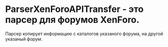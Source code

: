 # ParserXenForoAPITransfer - это парсер для форумов XenForo. 
Парсер копирует информацию с каталогов указаного форума, на другой указаный форум.
